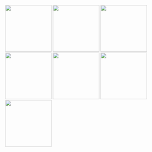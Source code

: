 <img src="./../../../CardResources/CardImagesFull/1.png" width="150">

<img src="./../../../CardResources/CardImagesFull/15.png" width="150">
<img src="./../../../CardResources/CardImagesFull/16.png" width="150">
<img src="./../../../CardResources/CardImagesFull/17.png" width="150">

<img src="./../../../CardResources/CardImagesFull/18.png" width="150">
<img src="./../../../CardResources/CardImagesFull/19.png" width="150">

<img src="./../../../CardResources/CardImagesFull/20.png" width="150">